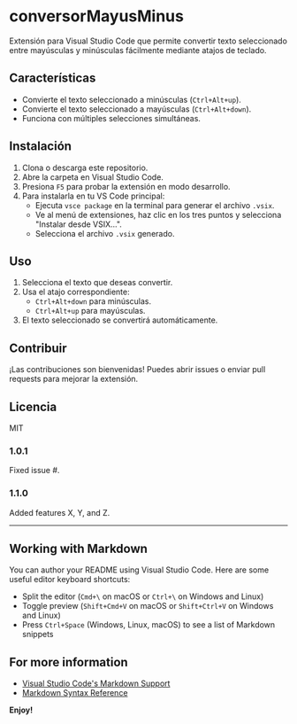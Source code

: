 
# conversorMayusMinus

Extensión para Visual Studio Code que permite convertir texto seleccionado entre mayúsculas y minúsculas fácilmente mediante atajos de teclado.

## Características
- Convierte el texto seleccionado a minúsculas (`Ctrl+Alt+up`).
- Convierte el texto seleccionado a mayúsculas (`Ctrl+Alt+down`).
- Funciona con múltiples selecciones simultáneas.

## Instalación
1. Clona o descarga este repositorio.
2. Abre la carpeta en Visual Studio Code.
3. Presiona `F5` para probar la extensión en modo desarrollo.
4. Para instalarla en tu VS Code principal:
	- Ejecuta `vsce package` en la terminal para generar el archivo `.vsix`.
	- Ve al menú de extensiones, haz clic en los tres puntos y selecciona "Instalar desde VSIX...".
	- Selecciona el archivo `.vsix` generado.

## Uso
1. Selecciona el texto que deseas convertir.
2. Usa el atajo correspondiente:
	- `Ctrl+Alt+down` para minúsculas.
	- `Ctrl+Alt+up` para mayúsculas.
3. El texto seleccionado se convertirá automáticamente.

## Contribuir
¡Las contribuciones son bienvenidas! Puedes abrir issues o enviar pull requests para mejorar la extensión.

## Licencia
MIT

### 1.0.1

Fixed issue #.

### 1.1.0

Added features X, Y, and Z.

---

## Working with Markdown

You can author your README using Visual Studio Code.  Here are some useful editor keyboard shortcuts:

* Split the editor (`Cmd+\` on macOS or `Ctrl+\` on Windows and Linux)
* Toggle preview (`Shift+Cmd+V` on macOS or `Shift+Ctrl+V` on Windows and Linux)
* Press `Ctrl+Space` (Windows, Linux, macOS) to see a list of Markdown snippets

## For more information

* [Visual Studio Code's Markdown Support](http://code.visualstudio.com/docs/languages/markdown)
* [Markdown Syntax Reference](https://help.github.com/articles/markdown-basics/)

**Enjoy!**
